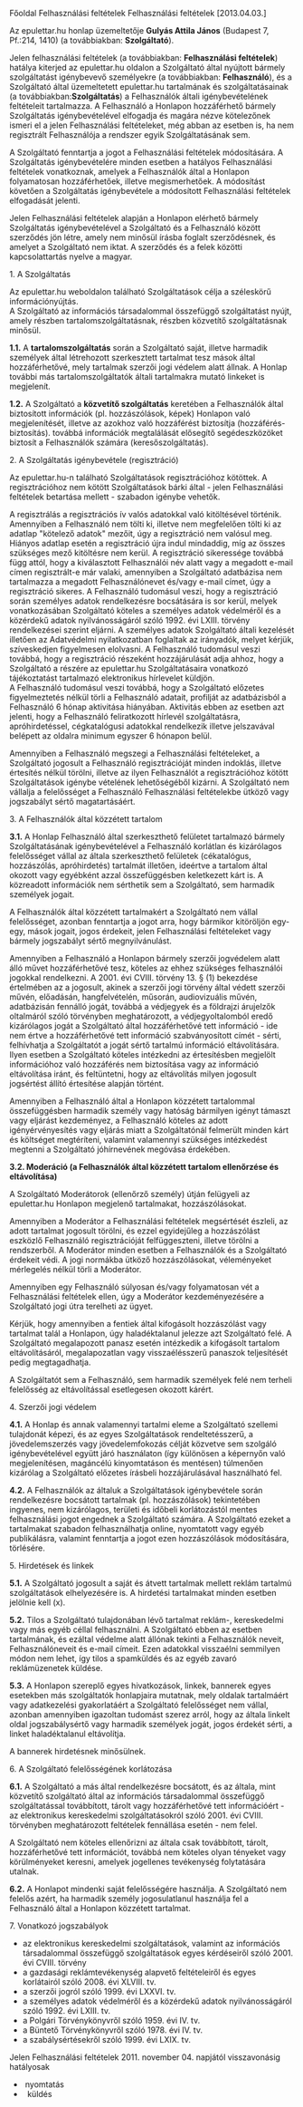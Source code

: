 Főoldal Felhasználási feltételek Felhasználási feltételek \[2013.04.03.\]

Az epulettar.hu honlap üzemeltetője **Gulyás Attila János** (Budapest 7, Pf.:214, 1410) (a továbbiakban: **Szolgáltató**).

Jelen felhasználási feltételek (a továbbiakban: **Felhasználási feltételek**) hatálya kiterjed az epulettar.hu oldalon a Szolgáltató által nyújtott bármely szolgáltatást igénybevevő személyekre (a továbbiakban: **Felhasználó**), és a Szolgáltató által üzemeltetett epulettar.hu tartalmának és szolgáltatásainak (a továbbiakban:**Szolgáltatás**) a Felhasználók általi igénybevételének feltételeit tartalmazza. A Felhasználó a Honlapon hozzáférhető bármely Szolgáltatás igénybevételével elfogadja és magára nézve kötelezőnek ismeri el a jelen Felhasználási feltételeket, még abban az esetben is, ha nem regisztrált Felhasználója a rendszer egyik Szolgáltatásának sem.

A Szolgáltató fenntartja a jogot a Felhasználási feltételek módosítására. A Szolgáltatás igénybevételére minden esetben a hatályos Felhasználási feltételek vonatkoznak, amelyek a Felhasználók által a Honlapon folyamatosan hozzáférhetőek, illetve megismerhetőek. A módosítást követően a Szolgáltatás igénybevétele a módosított Felhasználási feltételek elfogadását jelenti.

Jelen Felhasználási feltételek alapján a Honlapon elérhető bármely Szolgáltatás igénybevételével a Szolgáltató és a Felhasználó között szerződés jön létre, amely nem minősül írásba foglalt szerződésnek, és amelyet a Szolgáltató nem iktat. A szerződés és a felek közötti kapcsolattartás nyelve a magyar.

1\. A Szolgáltatás

Az epulettar.hu weboldalon található Szolgáltatások célja a széleskörű információnyújtás.  
A Szolgáltató az információs társadalommal összefüggő szolgáltatást nyújt, amely részben tartalomszolgáltatásnak, részben közvetítő szolgáltatásnak minősül.

**1.1.** A **tartalomszolgáltatás** során a Szolgáltató saját, illetve harmadik személyek által létrehozott szerkesztett tartalmat tesz mások által hozzáférhetővé, mely tartalmak szerzői jogi védelem alatt állnak. A Honlap további más tartalomszolgáltatók általi tartalmakra mutató linkeket is megjelenít.  
  
**1.2.** A Szolgáltató a **közvetítő szolgáltatás** keretében a Felhasználók által biztosított információk (pl. hozzászólások, képek) Honlapon való megjelenítését, illetve az azokhoz való hozzáférést biztosítja (hozzáférés-biztosítás). továbbá információk megtalálását elősegítő segédeszközöket biztosít a Felhasználók számára (keresőszolgáltatás).

2\. A Szolgáltatás igénybevétele (regisztráció)

Az epulettar.hu-n található Szolgáltatások regisztrációhoz kötöttek. A regisztrációhoz nem kötött Szolgáltatások bárki által - jelen Felhasználási feltételek betartása mellett - szabadon igénybe vehetők.

A regisztrálás a regisztrációs ív valós adatokkal való kitöltésével történik. Amennyiben a Felhasználó nem tölti ki, illetve nem megfelelően tölti ki az adatlap "kötelező adatok" mezőit, úgy a regisztráció nem valósul meg. Hiányos adatlap esetén a regisztráció újra indul mindaddig, míg az összes szükséges mező kitöltésre nem kerül. A regisztráció sikeressége továbbá függ attól, hogy a kiválasztott Felhasználói név alatt vagy a megadott e-mail címen regisztrált-e már valaki, amennyiben a Szolgáltató adatbázisa nem tartalmazza a megadott Felhasználónevet és/vagy e-mail címet, úgy a regisztráció sikeres. A Felhasználó tudomásul veszi, hogy a regisztráció során személyes adatok rendelkezésre bocsátására is sor kerül, melyek vonatkozásában Szolgáltató köteles a személyes adatok védelméről és a közérdekű adatok nyilvánosságáról szóló 1992. évi LXIII. törvény rendelkezései szerint eljárni. A személyes adatok Szolgáltató általi kezelését illetően az Adatvédelmi nyilatkozatban foglaltak az irányadók, melyet kérjük, szíveskedjen figyelmesen elolvasni. A Felhasználó tudomásul veszi továbbá, hogy a regisztráció részeként hozzájárulását adja ahhoz, hogy a Szolgáltató a részére az epulettar.hu Szolgáltatásaira vonatkozó tájékoztatást tartalmazó elektronikus hírlevelet küldjön.  
A Felhasználó tudomásul veszi továbbá, hogy a Szolgáltató előzetes figyelmeztetés nélkül törli a Felhasználó adatait, profilját az adatbázisból a Felhasználó 6 hónap aktivitása hiányában. Aktivitás ebben az esetben azt jelenti, hogy a Felhasználó feliratkozott hírlevél szolgáltatásra, apróhirdetéssel, cégkatalógusi adatokkal rendelkezik illetve jelszavával belépett az oldalra minimum egyszer 6 hónapon belül.

Amennyiben a Felhasználó megszegi a Felhasználási feltételeket, a Szolgáltató jogosult a Felhasználó regisztrációját minden indoklás, illetve értesítés nélkül törölni, illetve az ilyen Felhasználót a regisztrációhoz kötött Szolgáltatások igénybe vételének lehetőségéből kizárni. A Szolgáltató nem vállalja a felelősséget a Felhasználó Felhasználási feltételekbe ütköző vagy jogszabályt sértő magatartásáért.

3\. A Felhasználók által közzétett tartalom

**3.1.** A Honlap Felhasználó által szerkeszthető felületet tartalmazó bármely Szolgáltatásának igénybevételével a Felhasználó korlátlan és kizárólagos felelősséget vállal az általa szerkeszthető felületek (cékatalógus, hozzászólás, apróhirdetés) tartalmát illetően, ideértve a tartalom által okozott vagy egyébként azzal összefüggésben keletkezett kárt is. A közreadott információk nem sérthetik sem a Szolgáltató, sem harmadik személyek jogait.

A Felhasználók által közzétett tartalmakért a Szolgáltató nem vállal felelősséget, azonban fenntartja a jogot arra, hogy bármikor kitöröljön egy-egy, mások jogait, jogos érdekeit, jelen Felhasználási feltételeket vagy bármely jogszabályt sértő megnyilvánulást.

Amennyiben a Felhasználó a Honlapon bármely szerzői jogvédelem alatt álló művet hozzáférhetővé tesz, köteles az ehhez szükséges felhasználói jogokkal rendelkezni. A 2001. évi CVIII. törvény 13. § (1) bekezdése értelmében az a jogosult, akinek a szerzői jogi törvény által védett szerzői művén, előadásán, hangfelvételén, műsorán, audiovizuális művén, adatbázisán fennálló jogát, továbbá a védjegyek és a földrajzi árujelzők oltalmáról szóló törvényben meghatározott, a védjegyoltalomból eredő kizárólagos jogát a Szolgáltató által hozzáférhetővé tett információ - ide nem értve a hozzáférhetővé tett információ szabványosított címét - sérti, felhívhatja a Szolgáltatót a jogát sértő tartalmú információ eltávolítására. Ilyen esetben a Szolgáltató köteles intézkedni az értesítésben megjelölt információhoz való hozzáférés nem biztosítása vagy az információ eltávolítása iránt, és feltüntetni, hogy az eltávolítás milyen jogosult jogsértést állító értesítése alapján történt.

Amennyiben a Felhasználó által a Honlapon közzétett tartalommal összefüggésben harmadik személy vagy hatóság bármilyen igényt támaszt vagy eljárást kezdeményez, a Felhasználó köteles az adott igényérvényesítés vagy eljárás miatt a Szolgáltatónál felmerült minden kárt és költséget megtéríteni, valamint valamennyi szükséges intézkedést megtenni a Szolgáltató jóhírnevének megóvása érdekében.  
  
**3.2. Moderáció (a Felhasználók által közzétett tartalom ellenőrzése és eltávolítása)**  
  
A Szolgáltató Moderátorok (ellenőrző személy) útján felügyeli az epulettar.hu Honlapon megjelenő tartalmakat, hozzászólásokat.

Amennyiben a Moderátor a Felhasználási feltételek megsértését észleli, az adott tartalmat jogosult törölni, és ezzel egyidejűleg a hozzászólást eszközlő Felhasználó regisztrációját felfüggeszteni, illetve törölni a rendszerből. A Moderátor minden esetben a Felhasználók és a Szolgáltató érdekeit védi. A jogi normákba ütköző hozzászólásokat, véleményeket mérlegelés nélkül törli a Moderátor.

Amennyiben egy Felhasználó súlyosan és/vagy folyamatosan vét a Felhasználási feltételek ellen, úgy a Moderátor kezdeményezésére a Szolgáltató jogi útra terelheti az ügyet.

Kérjük, hogy amennyiben a fentiek által kifogásolt hozzászólást vagy tartalmat talál a Honlapon, úgy haladéktalanul jelezze azt Szolgáltató felé. A Szolgáltató megalapozott panasz esetén intézkedik a kifogásolt tartalom eltávolításáról, megalapozatlan vagy visszaélésszerű panaszok teljesítését pedig megtagadhatja.

A Szolgáltatót sem a Felhasználó, sem harmadik személyek felé nem terheli felelősség az eltávolítással esetlegesen okozott kárért.

4\. Szerzői jogi védelem

**4.1.** A Honlap és annak valamennyi tartalmi eleme a Szolgáltató szellemi tulajdonát képezi, és az egyes Szolgáltatások rendeltetésszerű, a jövedelemszerzés vagy jövedelemfokozás célját közvetve sem szolgáló igénybevételével együtt járó használaton (így különösen a képernyőn való megjelenítésen, magáncélú kinyomtatáson és mentésen) túlmenően kizárólag a Szolgáltató előzetes írásbeli hozzájárulásával használható fel.  
  
**4.2.** A Felhasználók az általuk a Szolgáltatások igénybevétele során rendelkezésre bocsátott tartalmak (pl. hozzászólások) tekintetében ingyenes, nem kizárólagos, területi és időbeli korlátozástól mentes felhasználási jogot engednek a Szolgáltató számára. A Szolgáltató ezeket a tartalmakat szabadon felhasználhatja online, nyomtatott vagy egyéb publikálásra, valamint fenntartja a jogot ezen hozzászólások módosítására, törlésére.

5\. Hirdetések és linkek

**5.1.** A Szolgáltató jogosult a saját és átvett tartalmak mellett reklám tartalmú szolgáltatások elhelyezésére is. A hirdetési tartalmakat minden esetben jelölnie kell (x).  
  
**5.2.** Tilos a Szolgáltató tulajdonában lévő tartalmat reklám-, kereskedelmi vagy más egyéb céllal felhasználni. A Szolgáltató ebben az esetben tartalmának, és ezáltal védelme alatt állónak tekinti a Felhasználók neveit, Felhasználóneveit és e-mail címeit. Ezen adatokkal visszaélni semmilyen módon nem lehet, így tilos a spamküldés és az egyéb zavaró reklámüzenetek küldése.  
  
**5.3.** A Honlapon szereplő egyes hivatkozások, linkek, bannerek egyes esetekben más szolgáltatók honlapjaira mutatnak, mely oldalak tartalmáért vagy adatkezelési gyakorlatáért a Szolgáltató felelősséget nem vállal, azonban amennyiben igazoltan tudomást szerez arról, hogy az általa linkelt oldal jogszabálysértő vagy harmadik személyek jogát, jogos érdekét sérti, a linket haladéktalanul eltávolítja.  
  
A bannerek hirdetésnek minősülnek.

6\. A Szolgáltató felelősségének korlátozása

**6.1.** A Szolgáltató a más által rendelkezésre bocsátott, és az általa, mint közvetítő szolgáltató által az információs társadalommal összefüggő szolgáltatással továbbított, tárolt vagy hozzáférhetővé tett információért - az elektronikus kereskedelmi szolgáltatásokról szóló 2001. évi CVIII. törvényben meghatározott feltételek fennállása esetén - nem felel.  
  
A Szolgáltató nem köteles ellenőrizni az általa csak továbbított, tárolt, hozzáférhetővé tett információt, továbbá nem köteles olyan tényeket vagy körülményeket keresni, amelyek jogellenes tevékenység folytatására utalnak.  
  
**6.2.** A Honlapot mindenki saját felelősségére használja. A Szolgáltató nem felelős azért, ha harmadik személy jogosulatlanul használja fel a Felhasználó által a Honlapon közzétett tartalmat.

7\. Vonatkozó jogszabályok

*   az elektronikus kereskedelmi szolgáltatások, valamint az információs társadalommal összefüggő szolgáltatások egyes kérdéseiről szóló 2001. évi CVIII. törvény
*   a gazdasági reklámtevékenység alapvető feltételeiről és egyes korlátairól szóló 2008. évi XLVIII. tv.
*   a szerzői jogról szóló 1999. évi LXXVI. tv.
*   a személyes adatok védelméről és a közérdekű adatok nyilvánosságáról szóló 1992. évi LXIII. tv.
*   a Polgári Törvénykönyvről szóló 1959. évi IV. tv.
*   a Büntető Törvénykönyvről szóló 1978. évi IV. tv.
*   a szabálysértésekről szóló 1999. évi LXIX. tv.

  
Jelen Felhasználási feltételek 2011. november 04. napjától visszavonásig hatályosak

*    nyomtatás
*     küldés